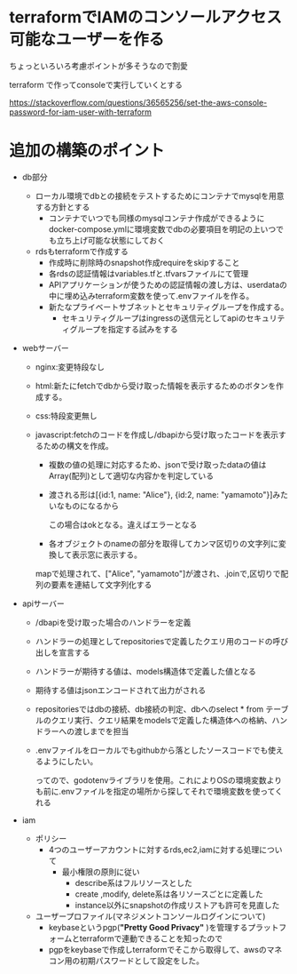 # terraformでIAMのコンソールアクセス可能なユーザーを作る

ちょっといろいろ考慮ポイントが多そうなので割愛

terraform で作ってconsoleで実行していくとする

https://stackoverflow.com/questions/36565256/set-the-aws-console-password-for-iam-user-with-terraform

# 追加の構築のポイント

- db部分
    - ローカル環境でdbとの接続をテストするためにコンテナでmysqlを用意する方針とする
        - コンテナでいつでも同様のmysqlコンテナ作成ができるようにdocker-compose.ymlに環境変数でdbの必要項目を明記の上いつでも立ち上げ可能な状態にしておく
    - rdsもterraformで作成する
        - 作成時に削除時のsnapshot作成requireをskipすること
        - 各rdsの認証情報はvariables.tfと.tfvarsファイルにて管理
        - APIアプリケーションが使うための認証情報の渡し方は、userdataの中に埋め込みterraform変数を使って.envファイルを作る。
        - 新たなプライベートサブネットとセキュリティグループを作成する。
            - セキュリティグループはingressの送信元としてapiのセキュリティグループを指定する試みをする
- webサーバー
    - nginx:変更特段なし
    - html:新たにfetchでdbから受け取った情報を表示するためのボタンを作成する。
    - css:特段変更無し
    - javascript:fetchのコードを作成し/dbapiから受け取ったコードを表示するための構文を作成。
        - 複数の値の処理に対応するため、jsonで受け取ったdataの値はArray(配列)として適切な内容かを判定している
        - 渡される形は[{id:1, name: "Alice"}, {id:2, name: "yamamoto"}]みたいなものになるから
            
            この場合はokとなる。違えばエラーとなる
            
        - 各オブジェクトのnameの部分を取得してカンマ区切りの文字列に変換して表示窓に表示する。
        
        mapで処理されて、["Alice", "yamamoto"]が渡され、.joinで,区切りで配列の要素を連結して文字列化する
        
- apiサーバー
    - /dbapiを受け取った場合のハンドラーを定義
    - ハンドラーの処理としてrepositoriesで定義したクエリ用のコードの呼び出しを宣言する
    - ハンドラーが期待する値は、models構造体で定義した値となる
    - 期待する値はjsonエンコードされて出力がされる
    - repositoriesではdbの接続、db接続の判定、dbへのselect * from テーブルのクエリ実行、クエリ結果をmodelsで定義した構造体への格納、ハンドラーへの渡しまでを担当
    - .envファイルをローカルでもgithubから落としたソースコードでも使えるようにしたい。
        
        ってので、godotenvライブラリを使用。これによりOSの環境変数よりも前に.envファイルを指定の場所から探してそれで環境変数を使ってくれる
        
- iam
    - ポリシー
        - 4つのユーザーアカウントに対するrds,ec2,iamに対する処理について
            - 最小権限の原則に従い
                - describe系はフルリソースとした
                - create ,modify, delete系は各リソースごとに定義した
                - instance以外にsnapshotの作成リストアも許可を見直した
    - ユーザープロファイル(マネジメントコンソールログインについて)
        - keybaseというpgp(**"Pretty Good Privacy"** )を管理するプラットフォームとterraformで連動できることを知ったので
        - pgpをkeybaseで作成しterraformでそこから取得して、awsのマネコン用の初期パスワードとして設定をした。
